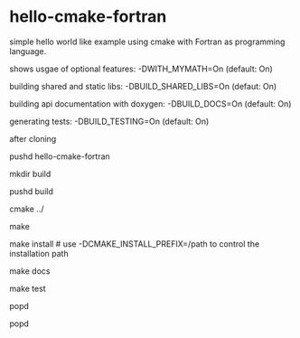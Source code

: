 # hello-cmake-fortran
simple hello world like example using cmake with Fortran as programming language.

shows usgae of optional features: -DWITH_MYMATH=On (default: On)

building shared and static libs: -DBUILD_SHARED_LIBS=On (defaut: On)

building api documentation with doxygen: -DBUILD_DOCS=On (default: On)

generating tests: -DBUILD_TESTING=On (default: On)

after cloning 

pushd hello-cmake-fortran

mkdir build

pushd build

cmake ../ 

make 

make install # use -DCMAKE_INSTALL_PREFIX=/path  to control the installation path

make docs

make test

popd 

popd
